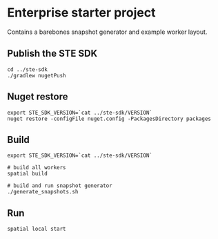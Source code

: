 # Enterprise starter project
Contains a barebones snapshot generator and example worker layout.

## Publish the STE SDK
```
cd ../ste-sdk
./gradlew nugetPush
```

## Nuget restore
```
export STE_SDK_VERSION=`cat ../ste-sdk/VERSION`
nuget restore -configFile nuget.config -PackagesDirectory packages
```

## Build
```
export STE_SDK_VERSION=`cat ../ste-sdk/VERSION`

# build all workers
spatial build

# build and run snapshot generator
./generate_snapshots.sh
```

## Run
```
spatial local start
```
